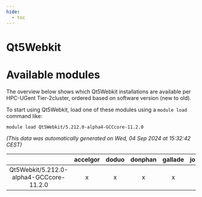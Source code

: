 ```yaml
---
hide:
  - toc
---
```


Qt5Webkit
=========

# Available modules


The overview below shows which Qt5Webkit installations are available per HPC-UGent Tier-2cluster, ordered based on software version (new to old).

To start using Qt5Webkit, load one of these modules using a `module load` command like:

```shell
module load Qt5Webkit/5.212.0-alpha4-GCCcore-11.2.0
```

*(This data was automatically generated on Wed, 04 Sep 2024 at 15:32:42 CEST)*  

| |accelgor|doduo|donphan|gallade|joltik|shinx|skitty|
| :---: | :---: | :---: | :---: | :---: | :---: | :---: | :---: |
|Qt5Webkit/5.212.0-alpha4-GCCcore-11.2.0|x|x|x|x|x|-|x|
